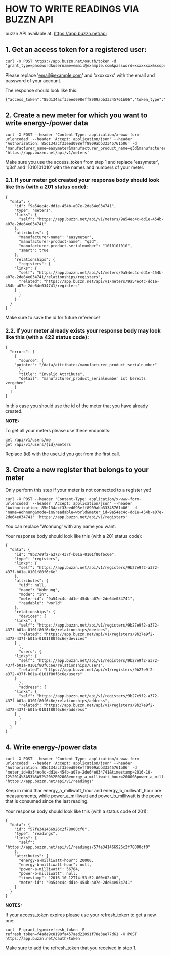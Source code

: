 # HOW TO WRITE READINGS VIA BUZZN API


buzzn API available at: https://app.buzzn.net/api


## 1. Get an access token for a registered user:

	curl -X POST https://app.buzzn.net/oauth/token -d 'grant_type=password&username=email@example.com&password=xxxxxxxx&scope=full'

Please replace 'email@example.com' and 'xxxxxxxx' with the email and password of your account.

The response should look like this:

	{"access_token":"85d134acf33eed098eff8909abb33345761b06","token_type":"bearer","expires_in":7200,"refresh_token":"f4ade9c8198fa457aed22091f78e3ae77d61","scope":"full","created_at":1476265600}


## 2. Create a new meter for which you want to write energy-/power data

	curl -X POST --header 'Content-Type: application/x-www-form-urlencoded' --header 'Accept: application/json' --header 'Authorization: 85d134acf33eed098eff8909abb33345761b06' -d 'manufacturer_name=easymeter&manufacturer_product_name=q3d&manufacturer_product_serialnumber=1010101010&smart=true' 'https://app.buzzn.net/api/v1/meters'

Make sure you use the access_token from step 1 and replace 'easymeter', 'q3d' and '1010101010' with the names and numbers of your meter.

### 2.1. If your meter got created your response body should look like this (with a 201 status code):

	{
	  "data": {
	    "id": "9a54ec4c-dd1e-454b-a07e-2de64e034741",
	    "type": "meters",
	    "links": {
	      "self": "https://app.buzzn.net/api/v1/meters/9a54ec4c-dd1e-454b-a07e-2de64e034741"
	    },
	    "attributes": {
	      "manufacturer-name": "easymeter",
	      "manufacturer-product-name": "q3d",
	      "manufacturer-product-serialnumber": "1010101010",
	      "smart": true
	    },
	    "relationships": {
	      "registers": {
		"links": {
		  "self": "https://app.buzzn.net/api/v1/meters/9a54ec4c-dd1e-454b-a07e-2de64e034741/relationships/registers",
		  "related": "https://app.buzzn.net/api/v1/meters/9a54ec4c-dd1e-454b-a07e-2de64e034741/registers"
		}
	      }
	    }
	  }
	}


Make sure to save the id for future reference!

### 2.2. If your meter already exists your response body may look like this (with a 422 status code):

	{
	  "errors": [
	    {
	      "source": {
		"pointer": "/data/attributes/manufacturer_product_serialnumber"
	      },
	      "title": "Invalid Attribute",
	      "detail": "manufacturer_product_serialnumber ist bereits vergeben"
	    }
	  ]
	}

In this case you should use the id of the meter that you have already created.

**NOTE:**

To get all your meters please use these endpoints:

	get /api/v1/users/me
	get /api/v1/users/{id}/meters

Replace {id} with the user_id you got from the first call.


## 3. Create a new register that belongs to your meter

Only perform this step if your meter is not connected to a register yet!

	curl -X POST --header 'Content-Type: application/x-www-form-urlencoded' --header 'Accept: application/json' --header 'Authorization: 85d134acf33eed098eff8909abb33345761b06' -d 'name=Wohnung&mode=in&readable=world&meter_id=9a54ec4c-dd1e-454b-a07e-2de64e034741' 'https://app.buzzn.net/api/v1/registers'

You can replace 'Wohnung' with any name you want.

Your response body should look like this (with a 201 status code):

	{
	  "data": {
	    "id": "9b27e9f2-a372-437f-b01a-0101f80f6c6e",
	    "type": "registers",
	    "links": {
	      "self": "https://app.buzzn.net/api/v1/registers/9b27e9f2-a372-437f-b01a-0101f80f6c6e"
	    },
	    "attributes": {
	      "uid": null,
	      "name": "Wohnung",
	      "mode": "in",
	      "meter-id": "9a54ec4c-dd1e-454b-a07e-2de64e034741",
	      "readable": "world"
	    },
	    "relationships": {
	      "devices": {
		"links": {
		  "self": "https://app.buzzn.net/api/v1/registers/9b27e9f2-a372-437f-b01a-0101f80f6c6e/relationships/devices",
		  "related": "https://app.buzzn.net/api/v1/registers/9b27e9f2-a372-437f-b01a-0101f80f6c6e/devices"
		}
	      },
	      "users": {
		"links": {
		  "self": "https://app.buzzn.net/api/v1/registers/9b27e9f2-a372-437f-b01a-0101f80f6c6e/relationships/users",
		  "related": "https://app.buzzn.net/api/v1/registers/9b27e9f2-a372-437f-b01a-0101f80f6c6e/users"
		}
	      },
	      "address": {
		"links": {
		  "self": "https://app.buzzn.net/api/v1/registers/9b27e9f2-a372-437f-b01a-0101f80f6c6e/relationships/address",
		  "related": "https://app.buzzn.net/api/v1/registers/9b27e9f2-a372-437f-b01a-0101f80f6c6e/address"
		}
	      }
	    }
	  }
	}



## 4. Write energy-/power data

	curl -X POST --header 'Content-Type: application/x-www-form-urlencoded' --header 'Accept: application/json' --header 'Authorization: 85d134acf33eed098eff8909abb33345761b06' -d 'meter_id=9a54ec4c-dd1e-454b-a07e-2de64e034741&timestamp=2016-10-12%2014%3A53%3A52%20%2B0200&energy_a_milliwatt_hour=20000&power_a_milliwatt=56784' 'https://app.buzzn.net/api/v1/readings'

Keep in mind thar energy_a_milliwatt_hour and energy_b_milliwatt_hour are measurements, while power_a_milliwatt and power_b_milliwatt is the power that is consumed since the last reading.

Your response body should look like this (with a status code of 201):

	{
	  "data": {
	    "id": "57fe341466926c2f78000cf0",
	    "type": "readings",
	    "links": {
	      "self": "https://app.buzzn.net/api/v1/readings/57fe341466926c2f78000cf0"
	    },
	    "attributes": {
	      "energy-a-milliwatt-hour": 20000,
	      "energy-b-milliwatt-hour": null,
	      "power-a-milliwatt": 56784,
	      "power-b-milliwatt": null,
	      "timestamp": "2016-10-12T14:53:52.000+02:00",
	      "meter-id": "9a54ec4c-dd1e-454b-a07e-2de64e034741"
	    }
	  }
	}




**NOTES:**

If your access_token expires please use your refresh_token to get a new one:

	curl -F grant_type=refresh_token -F refresh_token=f4ade9c8198fa457aed22091f78e3ae77d61 -X POST https://app.buzzn.net/oauth/token

Make sure to add the refresh_token that you received in step 1.








